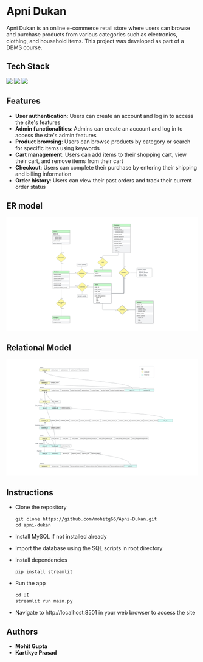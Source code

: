 # Apni Dukan
Apni Dukan is an online e-commerce retail store where users can browse and purchase products from various categories such as electronics, clothing, and household items. This project was developed as part of a DBMS course.

## Tech Stack
<img src="https://www.mysql.com/common/logos/logo-mysql-170x115.png" height="60px" /> <img src="https://s3.dualstack.us-east-2.amazonaws.com/pythondotorg-assets/media/community/logos/python-logo-only.png" height="60px"> <img src="https://seeklogo.com/images/S/streamlit-logo-1A3B208AE4-seeklogo.com.png" height="60px">

## Features
- **User authentication**: Users can create an account and log in to access the site's features
- **Admin functionalities**: Admins can create an account and log in to access the site's admin features
- **Product browsing**: Users can browse products by category or search for specific items using keywords
- **Cart management**: Users can add items to their shopping cart, view their cart, and remove items from their cart
- **Checkout**: Users can complete their purchase by entering their shipping and billing information
- **Order history**: Users can view their past orders and track their current order status

## ER model
<img src="ER diagram.svg" alt="ER diagram" width=""/>

## Relational Model
<img src="Relational model.svg" alt="ER diagram" width=""/>

## Instructions
- Clone the repository

    ```
    git clone https://github.com/mohitg66/Apni-Dukan.git
    cd apni-dukan
    ```
- Install MySQL if not installed already
- Import the database using the SQL scripts in root directory
- Install dependencies    
    ``` 
    pip install streamlit
    ```
- Run the app
    ```
    cd UI
    streamlit run main.py
    ```
- Navigate to http://localhost:8501 in your web browser to access the site


## Authors
- **Mohit Gupta**
- **Kartikye Prasad**